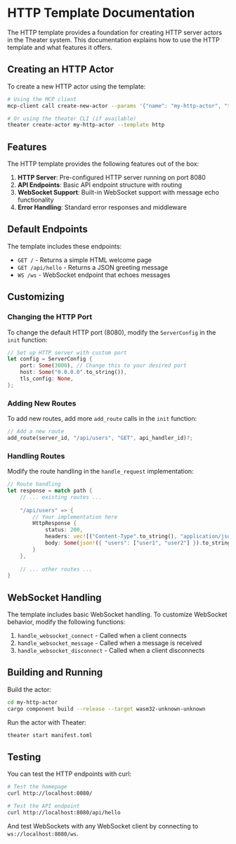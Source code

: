 # HTTP Template Documentation

The HTTP template provides a foundation for creating HTTP server actors in the Theater system. This documentation explains how to use the HTTP template and what features it offers.

## Creating an HTTP Actor

To create a new HTTP actor using the template:

```bash
# Using the MCP client
mcp-client call create-new-actor --params '{"name": "my-http-actor", "template": "http"}'

# Or using the theater CLI (if available)
theater create-actor my-http-actor --template http
```

## Features

The HTTP template provides the following features out of the box:

1. **HTTP Server**: Pre-configured HTTP server running on port 8080
2. **API Endpoints**: Basic API endpoint structure with routing
3. **WebSocket Support**: Built-in WebSocket support with message echo functionality
4. **Error Handling**: Standard error responses and middleware

## Default Endpoints

The template includes these endpoints:

- `GET /` - Returns a simple HTML welcome page
- `GET /api/hello` - Returns a JSON greeting message
- `WS /ws` - WebSocket endpoint that echoes messages

## Customizing

### Changing the HTTP Port

To change the default HTTP port (8080), modify the `ServerConfig` in the `init` function:

```rust
// Set up HTTP server with custom port
let config = ServerConfig {
    port: Some(3000), // Change this to your desired port
    host: Some("0.0.0.0".to_string()),
    tls_config: None,
};
```

### Adding New Routes

To add new routes, add more `add_route` calls in the `init` function:

```rust
// Add a new route
add_route(server_id, "/api/users", "GET", api_handler_id)?;
```

### Handling Routes

Modify the route handling in the `handle_request` implementation:

```rust
// Route handling
let response = match path {
    // ... existing routes ...
    
    "/api/users" => {
        // Your implementation here
        HttpResponse {
            status: 200,
            headers: vec![("Content-Type".to_string(), "application/json".to_string())],
            body: Some(json!({ "users": ["user1", "user2"] }).to_string().as_bytes().to_vec()),
        }
    },
    
    // ... other routes ...
}
```

## WebSocket Handling

The template includes basic WebSocket handling. To customize WebSocket behavior, modify the following functions:

1. `handle_websocket_connect` - Called when a client connects
2. `handle_websocket_message` - Called when a message is received
3. `handle_websocket_disconnect` - Called when a client disconnects

## Building and Running

Build the actor:

```bash
cd my-http-actor
cargo component build --release --target wasm32-unknown-unknown
```

Run the actor with Theater:

```bash
theater start manifest.toml
```

## Testing

You can test the HTTP endpoints with curl:

```bash
# Test the homepage
curl http://localhost:8080/

# Test the API endpoint
curl http://localhost:8080/api/hello
```

And test WebSockets with any WebSocket client by connecting to `ws://localhost:8080/ws`.
